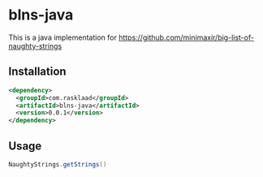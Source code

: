 # blns-java
This is a java implementation for https://github.com/minimaxir/big-list-of-naughty-strings  

## Installation
```xml
<dependency>
  <groupId>com.rasklaad</groupId>
  <artifactId>blns-java</artifactId>
  <version>0.0.1</version>
</dependency>
```

## Usage
```java
NaughtyStrings.getStrings()
```
